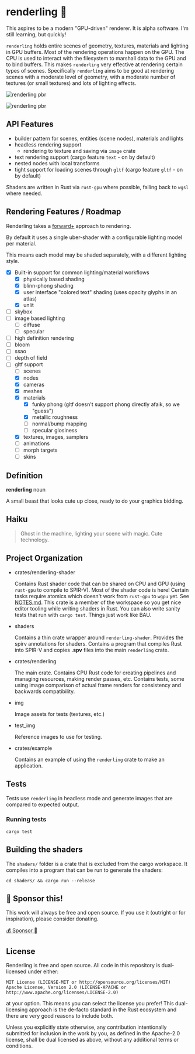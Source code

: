 # renderling 🍖

This aspires to be a modern "GPU-driven" renderer. It is alpha software. I'm still learning, but quickly!

`renderling` holds entire scenes of geometry, textures, materials and lighting in GPU buffers.
Most of the rendering operations happen on the GPU.
The CPU is used to interact with the filesystem to marshall data to the GPU and to bind buffers.
This makes `renderling` very effective at rendering certain types of scenes.
Specifically `renderling` aims to be good at rendering scenes with a moderate level of geometry,
with a moderate number of textures (or small textures) and lots of lighting effects.

![renderling pbr](test_img/pbr_point_lights_metallic_roughness.png)

![renderling pbr](test_img/pbr_point_lights_metallic_roughness_side.png)

## API Features

* builder pattern for scenes, entities (scene nodes), materials and lights
* headless rendering support
  - rendering to texture and saving via `image` crate
* text rendering support (cargo feature `text` - on by default)
* nested nodes with local transforms
* tight support for loading scenes through `gltf` (cargo feature `gltf` - on by default)

Shaders are written in Rust via `rust-gpu` where possible, falling back to `wgsl` where needed.

## Rendering Features / Roadmap

Renderling takes a [forward+](https://takahiroharada.files.wordpress.com/2015/04/forward_plus.pdf) approach to rendering.

By default it uses a single uber-shader with a configurable lighting model per material.

This means each model may be shaded separately, with a different lighting style.

- [x] Built-in support for common lighting/material workflows
  - [x] physically based shading
  - [x] blinn-phong shading
  - [x] user interface "colored text" shading (uses opacity glyphs in an atlas)
  - [x] unlit
- [ ] skybox
- [ ] image based lighting
  - [ ] diffuse
  - [ ] specular
- [ ] high definition rendering
- [ ] bloom
- [ ] ssao
- [ ] depth of field
- [ ] gltf support
  - [ ] scenes
  - [x] nodes
  - [x] cameras
  - [x] meshes
  - [x] materials
    - [x] funky phong (gltf doesn't support phong directly afaik, so we "guess")
    - [x] metallic roughness
    - [ ] normal/bump mapping
    - [ ] specular glosiness
  - [x] textures, images, samplers
  - [ ] animations
  - [ ] morph targets
  - [ ] skins

## Definition
**renderling** noun

A small beast that looks cute up close, ready to do your graphics bidding.

## Haiku

> Ghost in the machine,
> lighting your scene with magic.
> Cute technology.

## Project Organization
* crates/renderling-shader

  Contains Rust shader code that can be shared on CPU and GPU (using `rust-gpu` to compile to SPIR-V).
  Most of the shader code is here!
  Certain tasks require atomics which doesn't work from `rust-gpu` to `wgpu` yet. See [NOTES.md](NOTES.md).
  This crate is a member of the workspace so you get nice editor tooling while writing shaders in Rust.
  You can also write sanity tests that run with `cargo test`.
  Things just work like BAU.

* shaders

  Contains a thin crate wrapper around `renderling-shader`.
  Provides the spirv annotations for shaders.
  Contains a program that compiles Rust into SPIR-V and copies **.spv** files into the main `renderling` crate.

* crates/renderling

  The main crate.
  Contains CPU Rust code for creating pipelines and managing resources, making render passes, etc.
  Contains tests, some using image comparison of actual frame renders for consistency and backwards compatibility.

* img

  Image assets for tests (textures, etc.)

* test_img

  Reference images to use for testing.

* crates/example

  Contains an example of using the `renderling` crate to make an application.

## Tests

Tests use `renderling` in headless mode and generate images that are compared to expected output.

### Running tests

```
cargo test
```

## Building the shaders

The `shaders/` folder is a crate that is excluded from the cargo workspace.
It compiles into a program that can be run to generate the shaders:

```
cd shaders/ && cargo run --release
```

## 🫶 Sponsor this!

This work will always be free and open source. If you use it (outright or for inspiration), please consider donating.

[💰 Sponsor 💝](https://github.com/sponsors/schell)

## License
Renderling is free and open source. All code in this repository is dual-licensed under either:

    MIT License (LICENSE-MIT or http://opensource.org/licenses/MIT)
    Apache License, Version 2.0 (LICENSE-APACHE or http://www.apache.org/licenses/LICENSE-2.0)

at your option. This means you can select the license you prefer! This dual-licensing approach
is the de-facto standard in the Rust ecosystem and there are very good reasons to include both.

Unless you explicitly state otherwise, any contribution intentionally submitted for inclusion
in the work by you, as defined in the Apache-2.0 license, shall be dual licensed as above,
without any additional terms or conditions.
